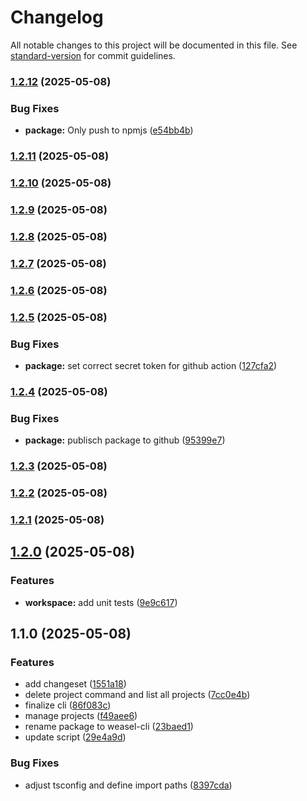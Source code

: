 # Changelog

All notable changes to this project will be documented in this file. See [standard-version](https://github.com/conventional-changelog/standard-version) for commit guidelines.

### [1.2.12](https://github.com/weasel-scripts/weasel-cli/compare/v1.2.11...v1.2.12) (2025-05-08)


### Bug Fixes

* **package:** Only push to npmjs ([e54bb4b](https://github.com/weasel-scripts/weasel-cli/commit/e54bb4b5d6c4953908b801ef1ff3f9cae204c0df))

### [1.2.11](https://github.com/weasel-scripts/weasel-cli/compare/v1.2.10...v1.2.11) (2025-05-08)

### [1.2.10](https://github.com/weasel-scripts/weasel-cli/compare/v1.2.9...v1.2.10) (2025-05-08)

### [1.2.9](https://github.com/weasel-scripts/weasel-cli/compare/v1.2.8...v1.2.9) (2025-05-08)

### [1.2.8](https://github.com/weasel-scripts/weasel-cli/compare/v1.2.7...v1.2.8) (2025-05-08)

### [1.2.7](https://github.com/weasel-scripts/weasel-cli/compare/v1.2.6...v1.2.7) (2025-05-08)

### [1.2.6](https://github.com/weasel-scripts/weasel-cli/compare/v1.2.5...v1.2.6) (2025-05-08)

### [1.2.5](https://github.com/jonathansigg/weasel-cli/compare/v1.2.4...v1.2.5) (2025-05-08)


### Bug Fixes

* **package:** set correct secret token for github action ([127cfa2](https://github.com/jonathansigg/weasel-cli/commit/127cfa2b6d70f2b1d78907145b46e39badaa5d1c))

### [1.2.4](https://github.com/jonathansigg/weasel-cli/compare/v1.2.3...v1.2.4) (2025-05-08)


### Bug Fixes

* **package:** publisch package to github ([95399e7](https://github.com/jonathansigg/weasel-cli/commit/95399e746486db2fbd5442427125f8ce562eeb02))

### [1.2.3](https://github.com/jonathansigg/weasel-cli/compare/v1.2.2...v1.2.3) (2025-05-08)

### [1.2.2](https://github.com/jonathansigg/weasel-cli/compare/v1.2.1...v1.2.2) (2025-05-08)

### [1.2.1](https://github.com/jonathansigg/weasel-cli/compare/v1.2.0...v1.2.1) (2025-05-08)

## [1.2.0](https://github.com/jonathansigg/weasel-cli/compare/v1.1.0...v1.2.0) (2025-05-08)


### Features

* **workspace:** add unit tests ([9e9c617](https://github.com/jonathansigg/weasel-cli/commit/9e9c6174d3804f9910655262cb7fd17ac57522e6))

## 1.1.0 (2025-05-08)


### Features

* add changeset ([1551a18](https://github.com/jonathansigg/weasel-cli/commit/1551a18aaa6bca76738d0d7266657a7901d8cb20))
* delete project command and list all projects ([7cc0e4b](https://github.com/jonathansigg/weasel-cli/commit/7cc0e4b8b1841f50ba213609f4e546a997280498))
* finalize cli ([86f083c](https://github.com/jonathansigg/weasel-cli/commit/86f083cab6a59020e1efc7c4d731008973df2ec8))
* manage projects ([f49aee6](https://github.com/jonathansigg/weasel-cli/commit/f49aee671ff2b3cee5bdb09734f50e5ce37e0389))
* rename package to weasel-cli ([23baed1](https://github.com/jonathansigg/weasel-cli/commit/23baed1e3d6e0cec272f3c4fea9b077f0ec419f9))
* update script ([29e4a9d](https://github.com/jonathansigg/weasel-cli/commit/29e4a9d479aef9ca7173427d09c7e44cd1c51902))


### Bug Fixes

* adjust tsconfig and define import paths ([8397cda](https://github.com/jonathansigg/weasel-cli/commit/8397cdab67bd6113471789371fbcbed1494d6d8d))
